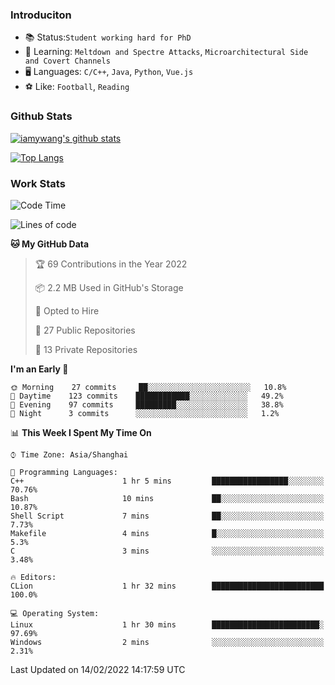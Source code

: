 ### Introduciton

- 📚 Status:`Student working hard for PhD`
- 🔎 Learning: `Meltdown and Spectre Attacks`, `Microarchitectural Side and Covert Channels`
- 🖥️ Languages: `C/C++`, `Java`, `Python`, `Vue.js`
- ⚽ Like: `Football`, `Reading`

### Github Stats

[![iamywang's github stats](https://github-readme-stats.vercel.app/api?username=iamywang&count_private=true&show_icons=true)]()

[![Top Langs](https://github-readme-stats.vercel.app/api/top-langs/?username=iamywang&layout=compact)]()

### Work Stats

<!--START_SECTION:waka-->
![Code Time](http://img.shields.io/badge/Code%20Time-100%20hrs%2045%20mins-blue)

![Lines of code](https://img.shields.io/badge/From%20Hello%20World%20I%27ve%20Written-534%20Thousand%20lines%20of%20code-blue)

**🐱 My GitHub Data** 

> 🏆 69 Contributions in the Year 2022
 > 
> 📦 2.2 MB Used in GitHub's Storage 
 > 
> 💼 Opted to Hire
 > 
> 📜 27 Public Repositories 
 > 
> 🔑 13 Private Repositories  
 > 
**I'm an Early 🐤** 

```text
🌞 Morning    27 commits     ██░░░░░░░░░░░░░░░░░░░░░░░   10.8% 
🌆 Daytime    123 commits    ████████████░░░░░░░░░░░░░   49.2% 
🌃 Evening    97 commits     █████████░░░░░░░░░░░░░░░░   38.8% 
🌙 Night      3 commits      ░░░░░░░░░░░░░░░░░░░░░░░░░   1.2%

```


📊 **This Week I Spent My Time On** 

```text
⌚︎ Time Zone: Asia/Shanghai

💬 Programming Languages: 
C++                      1 hr 5 mins         █████████████████░░░░░░░░   70.76% 
Bash                     10 mins             ██░░░░░░░░░░░░░░░░░░░░░░░   10.87% 
Shell Script             7 mins              ██░░░░░░░░░░░░░░░░░░░░░░░   7.73% 
Makefile                 4 mins              █░░░░░░░░░░░░░░░░░░░░░░░░   5.3% 
C                        3 mins              ░░░░░░░░░░░░░░░░░░░░░░░░░   3.48%

🔥 Editors: 
CLion                    1 hr 32 mins        █████████████████████████   100.0%

💻 Operating System: 
Linux                    1 hr 30 mins        ████████████████████████░   97.69% 
Windows                  2 mins              ░░░░░░░░░░░░░░░░░░░░░░░░░   2.31%

```


 Last Updated on 14/02/2022 14:17:59 UTC
<!--END_SECTION:waka-->
